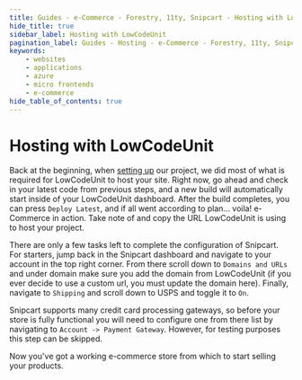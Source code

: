 ```yaml
---
title: Guides - e-Commerce - Forestry, 11ty, Snipcart - Hosting with LowCodeUnit
hide_title: true
sidebar_label: Hosting with LowCodeUnit
pagination_label: Guides - Hosting - e-Commerce - Forestry, 11ty, Snipcart - Hosting with LCU
keywords:
    - websites
    - applications
    - azure
    - micro frontends
    - e-commerce
hide_table_of_contents: true
---
```


# Hosting with LowCodeUnit

Back at the beginning, when [setting up](../../../../getting-started/create-first-project) our project, we did most of what is required for LowCodeUnit to host your site. Right now, go ahead and check in your latest code from previous steps, and a new build will automatically start inside of your LowCodeUnit dashboard.  After the build completes, you can press `Deploy Latest`, and if all went according to plan... voila! e-Commerce in action.  Take note of and copy the URL LowCodeUnit is using to host your project.

There are only a few tasks left to complete the configuration of Snipcart.  For starters, jump back in the Snipcart dashboard and navigate to your account in the top right corner. From there scroll down to `Domains and URLs` and under domain make sure you add the domain from LowCodeUnit (if you ever decide to use a custom url, you must update the domain here).  Finally, navigate to `Shipping` and scroll down to USPS and toggle it to `On`.

Snipcart supports many credit card processing gateways, so before your store is fully functional you will need to configure one from there list by navigating to `Account -> Payment Gateway`. However, for testing purposes this step can be skipped.

Now you've got a working e-commerce store from which to start selling your products.
